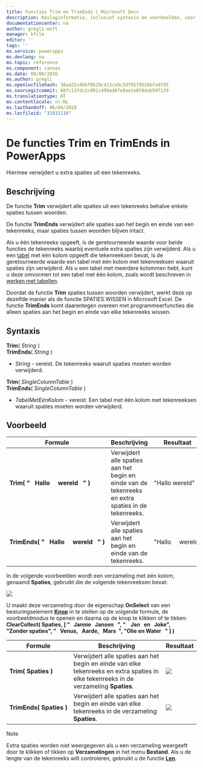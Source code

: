 ```yaml
---
title: Functies Trim en TrimEnds | Microsoft Docs
description: Naslaginformatie, inclusief syntaxis en voorbeelden, voor de functies Trim en TrimEnds in PowerApps
documentationcenter: na
author: gregli-msft
manager: kfile
editor: ''
tags: ''
ms.service: powerapps
ms.devlang: na
ms.topic: reference
ms.component: canvas
ms.date: 09/09/2016
ms.author: gregli
ms.openlocfilehash: 38aa25c46bf8b29c413ca9c3df92f9528bfa97d5
ms.sourcegitcommit: 68fc13fdc2c991c499ad6fe9ae1e0f8dab597139
ms.translationtype: HT
ms.contentlocale: nl-NL
ms.lasthandoff: 06/04/2018
ms.locfileid: "31831116"
---
```

# <a name="trim-and-trimends-functions-in-powerapps"></a>De functies Trim en TrimEnds in PowerApps
Hiermee verwijdert u extra spaties uit een tekenreeks.

## <a name="description"></a>Beschrijving
De functie **Trim** verwijdert alle spaties uit een tekenreeks behalve enkele spaties tussen woorden.  

De functie **TrimEnds** verwijdert alle spaties aan het begin en einde van een tekenreeks, maar spaties tussen woorden blijven intact.

Als u één tekenreeks opgeeft, is de geretourneerde waarde voor beide functies de tekenreeks waarbij eventuele extra spaties zijn verwijderd. Als u een [tabel](../working-with-tables.md) met één kolom opgeeft die tekenreeksen bevat, is de geretourneerde waarde een tabel met één kolom met tekenreeksen waaruit spaties zijn verwijderd. Als u een tabel met meerdere kolommen hebt, kunt u deze omvormen tot een tabel met één kolom, zoals wordt beschreven in [werken met tabellen](../working-with-tables.md).

Doordat de functie **Trim** spaties tussen woorden verwijdert, werkt deze op dezelfde manier als de functie SPATIES.WISSEN in Microsoft Excel. De functie **TrimEnds** komt daarentegen overeen met programmeerfuncties die alleen spaties aan het begin en einde van elke tekenreeks wissen.

## <a name="syntax"></a>Syntaxis
**Trim**( *String* )<br>**TrimEnds**( *String* )

* *String* - vereist. De tekenreeks waaruit spaties moeten worden verwijderd.

**Trim**( *SingleColumnTable* )<br>**TrimEnds**( *SingleColumnTable* )

* *TabelMetEénKolom* - vereist. Een tabel met één kolom met tekenreeksen waaruit spaties moeten worden verwijderd.

## <a name="example"></a>Voorbeeld
| Formule | Beschrijving | Resultaat |
| --- | --- | --- |
| **Trim(&nbsp;"&nbsp;&nbsp;&nbsp;Hallo&nbsp;&nbsp;&nbsp;&nbsp;&nbsp;wereld&nbsp;&nbsp;&nbsp;"&nbsp;)** |Verwijdert alle spaties aan het begin en einde van de tekenreeks en extra spaties in de tekenreeks. |"Hallo wereld" |
| **TrimEnds(&nbsp;"&nbsp;&nbsp;&nbsp;Hallo&nbsp;&nbsp;&nbsp;&nbsp;&nbsp;wereld&nbsp;&nbsp;&nbsp;"&nbsp;)** |Verwijdert alle spaties aan het begin en einde van de tekenreeks. |"Hallo&nbsp;&nbsp;&nbsp;&nbsp;&nbsp;wereld" |

In de volgende voorbeelden wordt een verzameling met één kolom, genaamd **Spaties**, gebruikt die de volgende tekenreeksen bevat:

![](media/function-trim/input-strings.png)

U maakt deze verzameling door de eigenschap **OnSelect** van een besturingselement **[Knop](../controls/control-button.md)** in te stellen op de volgende formule, de voorbeeldmodus te openen en daarna op de knop te klikken of te tikken:
<br>**ClearCollect( Spaties, [ "&nbsp;&nbsp;&nbsp;Jannie&nbsp;&nbsp;&nbsp;Jansen&nbsp;&nbsp;&nbsp;", "&nbsp;&nbsp;&nbsp;&nbsp;Jan&nbsp;&nbsp;&nbsp;en&nbsp;&nbsp;&nbsp;Joke", "Zonder&nbsp;spaties", "&nbsp;&nbsp;&nbsp;Venus,&nbsp;&nbsp;&nbsp;Aarde,&nbsp;&nbsp;&nbsp;Mars&nbsp;&nbsp;", "Olie&nbsp;en&nbsp;Water&nbsp;&nbsp;&nbsp;" ] )**

| Formule | Beschrijving | Resultaat |
| --- | --- | --- |
| **Trim(&nbsp;Spaties&nbsp;)** |Verwijdert alle spaties aan het begin en einde van elke tekenreeks en extra spaties in elke tekenreeks in de verzameling **Spaties**. |<style> img { max-width: none } </style> ![](media/function-trim/output-trim.png) |
| **TrimEnds(&nbsp;Spaties&nbsp;)** |Verwijdert alle spaties aan het begin en einde van elke tekenreeks in de verzameling **Spaties**. |<style> img { max-width: none } </style> ![](media/function-trim/output-trimends.png) |

> [!NOTE]
> Extra spaties worden niet weergegeven als u een verzameling weergeeft door te klikken of tikken op **Verzamelingen** in het menu **Bestand**. Als u de lengte van de tekenreeks wilt controleren, gebruikt u de functie **[Len](function-len.md)**.

